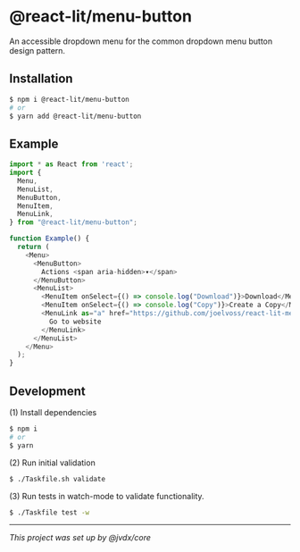 # @react-lit/menu-button

An accessible dropdown menu for the common dropdown menu button design pattern.

## Installation

```bash
$ npm i @react-lit/menu-button
# or
$ yarn add @react-lit/menu-button
```

## Example

```js
import * as React from 'react';
import {
  Menu,
  MenuList,
  MenuButton,
  MenuItem,
  MenuLink,
} from "@react-lit/menu-button";

function Example() {
  return (
    <Menu>
      <MenuButton>
        Actions <span aria-hidden>▾</span>
      </MenuButton>
      <MenuList>
        <MenuItem onSelect={() => console.log("Download")}>Download</MenuItem>
        <MenuItem onSelect={() => console.log("Copy")}>Create a Copy</MenuItem>
        <MenuLink as="a" href="https://github.com/joelvoss/react-lit-menu-button">
          Go to website
        </MenuLink>
      </MenuList>
    </Menu>
  );
}
```

## Development

(1) Install dependencies

```bash
$ npm i
# or
$ yarn
```

(2) Run initial validation

```bash
$ ./Taskfile.sh validate
```

(3) Run tests in watch-mode to validate functionality.

```bash
$ ./Taskfile test -w
```

---

_This project was set up by @jvdx/core_
